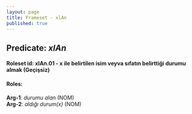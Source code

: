 ```yaml
---
layout: page
title: Frameset - xlAn
published: true
---
```

<h2>Predicate: <i>xlAn</i></h2>
<h4>Roleset id: xlAn.01 - x ile belirtilen isim veyva sıfatın belirttiği durumu almak (Geçişsiz)<br>
<h4>Roles:</h4>
<b>Arg-1</b>: <i>durumu alan</i>  (NOM) <br>
<b>Arg-2</b>: <i>aldığı durum(x)</i>  (NOM) <br>
